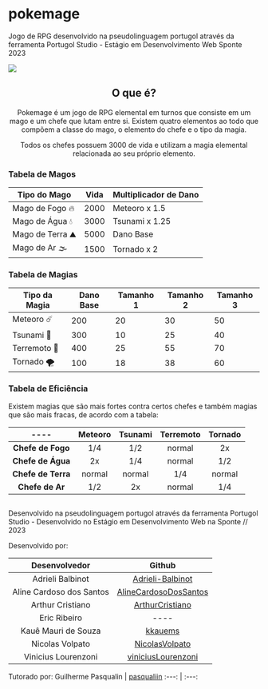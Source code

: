 # pokemage
Jogo de RPG desenvolvido na pseudolinguagem portugol através da ferramenta Portugol Studio - Estágio em Desenvolvimento Web Sponte 2023

<img src="capaPokemage.jpg">
<h2 align="center"> O que é? </h2>
<p align="center">Pokemage é um jogo de RPG elemental em turnos que consiste em um mago e um chefe que lutam entre si. 
Existem quatro elementos ao todo que compõem a classe do mago, o elemento do chefe e o tipo da magia.</p>
<p align="center">Todos os chefes possuem 3000 de vida e utilizam a magia elemental relacionada ao seu próprio elemento.</p>

### Tabela de Magos

Tipo do Mago | Vida | Multiplicador de Dano
---|---|---|
Mago de Fogo 🔥 | 2000 | Meteoro x 1.5
Mago de Água 💧 | 3000 | Tsunami x 1.25
Mago de Terra ⛰️| 5000 | Dano Base
Mago de Ar 🌫| 1500 | Tornado x 2

### Tabela de Magias

Tipo da Magia | Dano Base | Tamanho 1 | Tamanho 2 | Tamanho 3
---- | ---- | ---- | ---- | ---- 
Meteoro ☄️| 200 | 20 | 30 | 50
Tsunami 🌊| 300 | 10 | 25 | 40
Terremoto 🌋| 400 | 25 | 55 | 70
Tornado 🌪️| 100 | 18 | 38 | 60

### Tabela de Eficiência
<p>Existem magias que são mais fortes contra certos chefes e também magias que são mais fracas, de acordo com a tabela: </p>

---- | Meteoro | Tsunami | Terremoto | Tornado
:---: | :---: | :---: | :---: | :---:
**Chefe de Fogo** | 1/4 | 1/2 | normal | 2x
**Chefe de Água** | 2x | 1/4 | normal | 1/2
**Chefe de Terra** | normal | normal | 1/4 | normal
**Chefe de Ar** | 1/2 | 2x | normal | 1/4

<h2></h2>

Desenvolvido na pseudolinguagem portugol através da ferramenta Portugol Studio - Desenvolvido no Estágio em Desenvolvimento Web na Sponte // 2023

Desenvolvido por: 

Desenvolvedor | Github
:---: | :---:
Adrieli Balbinot | [Adrieli-Balbinot](https://github.com/Adrieli-Balbinot)
Aline Cardoso dos Santos | [AlineCardosoDosSantos](https://github.com/AlineCardosoDosSantos)
Arthur Cristiano | [ArthurCristiano](https://github.com/ArthurCristiano)
Eric Ribeiro | ----
Kauê Mauri de Souza | [kkauems](https://github.com/kkauems)
Nicolas Volpato | [NicolasVolpato](https://github.com/NicolasVolpato)
Vinicius Lourenzoni | [viniciusLourenzoni](https://github.com/viniciusLourenzoni)

Tutorado por:
Guilherme Pasqualin | [pasqualiin](https://github.com/pasqualiin)
:---: | :---:
